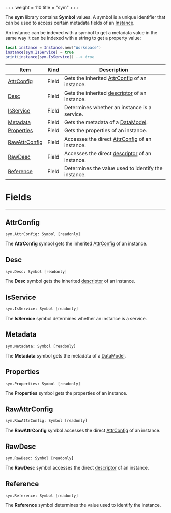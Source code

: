 +++
weight = 110
title = "sym"
+++

The **sym** library contains **Symbol** values. A symbol is a unique
identifier that can be used to access certain metadata fields of an [Instance](type:Instance).

An instance can be indexed with a symbol to get a metadata value in the same
way it can be indexed with a string to get a property value:

```lua
local instance = Instance.new("Workspace")
instance[sym.IsService] = true
print(instance[sym.IsService]) --> true

```

<div class="api-list one two">

| Item | Kind | Description |
| --- | --- | --- |
| [AttrConfig](#attrconfig) | Field | Gets the inherited [AttrConfig](type:AttrConfig) of an<br>instance. |
| [Desc](#desc) | Field | Gets the inherited [descriptor](type:Desc) of an instance. |
| [IsService](#isservice) | Field | Determines whether an instance is a service. |
| [Metadata](#metadata) | Field | Gets the metadata of a [DataModel](type:DataModel). |
| [Properties](#properties) | Field | Gets the properties of an instance. |
| [RawAttrConfig](#rawattrconfig) | Field | Accesses the direct [AttrConfig](type:AttrConfig) of an<br>instance. |
| [RawDesc](#rawdesc) | Field | Accesses the direct [descriptor](type:Desc) of an instance. |
| [Reference](#reference) | Field | Determines the value used to identify the instance. |

</div>

# Fields

----

## AttrConfig

 `sym.AttrConfig: Symbol [readonly]`

The **AttrConfig** symbol gets the inherited [AttrConfig](type:AttrConfig) of an instance.

## Desc

 `sym.Desc: Symbol [readonly]`

The **Desc** symbol gets the inherited [descriptor](type:Desc)
of an instance.

## IsService

 `sym.IsService: Symbol [readonly]`

The **IsService** symbol determines whether an instance is a service.

## Metadata

 `sym.Metadata: Symbol [readonly]`

The **Metadata** symbol gets the metadata of a [DataModel](type:DataModel).

## Properties

 `sym.Properties: Symbol [readonly]`

The **Properties** symbol gets the properties of an instance.

## RawAttrConfig

 `sym.RawAttrConfig: Symbol [readonly]`

The **RawAttrConfig** symbol accesses the direct [AttrConfig](type:AttrConfig) of an instance.

## RawDesc

 `sym.RawDesc: Symbol [readonly]`

The **RawDesc** symbol accesses the direct [descriptor](type:Desc) of an instance.

## Reference

 `sym.Reference: Symbol [readonly]`

The **Reference** symbol determines the value used to identify the
instance.